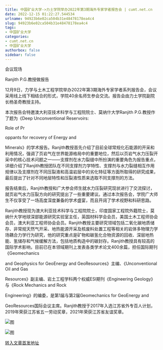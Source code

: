 ```yaml
---
title: 中国矿业大学->力土学院举办2022年第3期海外专家学者报告会 | cumt.net.cn
date: 2022-12-15 01:22:27.544534
urlname: 94923b6e02ca504b31e48478178ea4c4
slug: 94923b6e02ca504b31e48478178ea4c4
tags: 
- 中国矿业大学
categories:
- cumt.net.cn
- 中国矿业大学
authorbox: false
sidebar: false
---
```

会议现场

Ranjith P.G.教授做报告

12月9日，力学与土木工程学院举办2022年第3期海外专家学者系列报告会，会议采用线上线下相结合的形式，学院40余名师生参会交流。报告会由力土学院副院长杨圣奇教授主持。

本次报告会特邀澳大利亚技术科学与工程院院士、莫纳什大学Ranjith P.G.教授作了题为《Deep Unconventional Reservoirs:

Role of Pr
<!--more-->
oppants for recovery of Energy and

Minerals》的学术报告。Ranjith教授首先介绍了目前全球常规化石能源的开采和利用情况，强调了页岩气在世界能源格局中的重要地位，然后以页岩气水力压裂开采中的核心技术问题之一——支撑剂在水力裂缝中所扮演的重要角色为报告重点，详细介绍了Ranjith教授团队在不同支撑剂力学特性、支撑剂与水力裂缝相互作用规律以及支撑剂在不同压裂液和高温岩层中的劣化特征等方面所取得的研究成果，最后提出了针对不同地层特性和压裂液性质来选取不同支撑剂的方法。

报告结束后，Ranjith教授和广大参会师生就水力压裂研究现状进行了交流探讨，就页岩气水力压裂方向的研究提出了一些重要建议。通过本次报告会，学院广大师生不仅享受了一场高度深度兼备的学术盛宴，而且开阔了学术视野和科研思路。

Ranjith教授现为澳大利亚技术科学与工程院院士，印度国家工程院外籍院士，莫纳什大学地球深部能源研究实验室主任，英国材料学会会员，美国土木工程师协会会员，澳大利亚工程师协会会员。Ranjith教授主要研究领域包括二氧化碳地质储存、非常规天然气开采、地热能源开采及核废料处置工程等相关的岩体多物理力学场耦合力学行为研究，他的研究重点是矿物和碳氢化合物资源的回收、深层地热能、氢储存和气候缓解方法，包括地质构造中的碳封存。Ranjith教授具有较高的国际学术影响，目前已在本领域期刊上发表各类学术论文400余篇，担任国际期刊《Geomechanics

and Geophysics for GeoEnergy and GeoResources》主编、《Unconventional Oil and Gas

Resources》副主编、岩土工程学科两个权威ESI期刊《Engineering Geology》与《Rock Mechanics and Rock

Engineering》的编委，是第1届与第2届Geomechanics for GeoEnergy and

GeoResources国际会议主席。Ranjith教授于2017年入选江苏省外专百人计划，2019年荣获江苏省五一劳动奖章，2021年荣获江苏省友谊奖章。

![图](http://xwzx.cumt.edu.cn/_upload/article/images/20/62/ffb6192947d7b7a206fb5661e760/00e73c6a-3f9a-4083-a166-34a2477f4d18.png)

![图](http://xwzx.cumt.edu.cn/_upload/article/images/20/62/ffb6192947d7b7a206fb5661e760/3102f375-47ff-470d-9b2d-25cc47305ece.png)

[转入文章首发地址](http://xwzx.cumt.edu.cn/be/f1/c523a638705/page.htm)